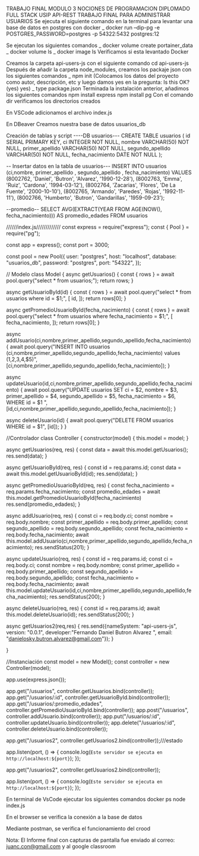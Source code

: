 TRABAJO FINAL MODULO 3 NOCIONES DE PROGRAMACION DIPLOMADO FULL STACK USIP
	API-REST  TRABAJO FINAL PARA ADMINISTRAR USUARIOS
Se ejecuta el siguiente comando en la terminal para levantar una base de datos en postgres con docker
_ docker run –dip-pg -e POSTGRES_PASSWORD=postgres -p 54322:5432 postgres:12

Se ejecutan los siguientes comandos 
_ docker volume create portainer_data
_ docker volume ls
_ docker image ls
Verificamos si esta levantado Docker
 
 
Creamos la carpeta api-users-js con el siguiente comando
cd api-users-js
Después de añadir la carpeta node_modules, creamos los packaje json con los siguientes comandos
_ npm init   (Colocamos los datos del proyecto como autor, descripción, etc y luego damos yes en la pregunta: Is this OK? (yes) yes)
_ type package.json
Terminada la instalación anterior, añadimos los siguientes comandos
npm install express
npm install pg
Con el comando dir verificamos los directorios creados 
 
En VSCode adicionamos el archivo index.js
 
En DBeaver Creamos nuestra base de datos usuarios_db
 
Creación de tablas y script
----DB usuarios---
CREATE TABLE usuarios (
    id SERIAL PRIMARY KEY,
    ci INTEGER NOT NULL,
    nombre VARCHAR(50) NOT NULL,
    primer_apellido VARCHAR(50) NOT NULL,
    segundo_apellido VARCHAR(50) NOT NULL,
    fecha_nacimiento DATE NOT NULL
);

-- Insertar datos en la tabla de usuarios---
INSERT INTO usuarios (ci,nombre, primer_apellido , segundo_apellido , fecha_nacimiento)
VALUES 
 (8002762, 'Daniel', 'Butron', 'Alvarez', '1990-12-28'),
 (8002763, 'Emma', 'Ruiz', 'Cardona', '1994-03-12'),
 (8002764, 'Zacarias', 'Flores', 'De La Fuente', '2000-10-10'),
 (8002765, 'Armando', 'Paredes', 'Rojas', '1992-11-11'),
 (8002766, 'Humberto', 'Butron', 'Gandarillas', '1959-09-23');


--promedio--
SELECT AVG(EXTRACT(YEAR FROM AGE(NOW(), 
fecha_nacimiento))) AS promedio_edades FROM usuarios

 
 
 
 

//////index.js/////////////
const express = require("express");
const { Pool } = require("pg");

const app = express();
const port = 3000;

const pool = new Pool({
  user: "postgres",
  host: "localhost",
  database: "usuarios_db",
  password: "postgres",
  port: "54322",
});

// Modelo
class Model {
  async getUsuarios() {
    const { rows } = await pool.query("select * from usuarios;");
    return rows;
  }

  async getUsuarioById(id) {
    const { rows } = await pool.query("select * from usuarios where id = $1;", [
      id,
    ]);
    return rows[0];
  }

  async getPromedioUsuarioById(fecha_nacimiento) {
    const { rows } = await pool.query("select * from usuarios where fecha_nacimiento = $1;", [
      fecha_nacimiento,
    ]);
    return rows[0];
  }



  async addUsuario(ci,nombre,primer_apellido,segundo_apellido,fecha_nacimiento) {
    await pool.query("INSERT INTO usuarios (ci,nombre,primer_apellido,segundo_apellido,fecha_nacimiento) values ($1,$2,$3,$4,$5)", [ci,nombre,primer_apellido,segundo_apellido,fecha_nacimiento]);
  }

  async updateUsuario(id,ci,nombre,primer_apellido,segundo_apellido,fecha_nacimiento) {
    await pool.query("UPDATE usuarios SET ci = $2, nombre = $3, primer_apellido = $4, segundo_apellido = $5, fecha_nacimiento = $6, WHERE id = $1 ", [id,ci,nombre,primer_apellido,segundo_apellido,fecha_nacimiento]);
  }

  async deleteUsuario(id) {
    await pool.query("DELETE FROM usuarios WHERE id = $1", [id]);
  }
}

//Controlador
class Controller {
  constructor(model) {
    this.model = model;
  }

  async getUsuarios(req, res) {
    const data = await this.model.getUsuarios();
    res.send(data);
  }

  async getUsuarioById(req, res) {
    const id = req.params.id;
    const data = await this.model.getUsuarioById(id);
    res.send(data);
  }

  async getPromedioUsuarioById(req, res) {
    const fecha_nacimiento = req.params.fecha_nacimiento;
    const promedio_edades = await this.model.getPromedioUsuarioById(fecha_nacimiento)
    res.send(promedio_edades);
  }


  async addUsuario(req, res) {
    const ci = req.body.ci;
    const nombre = req.body.nombre;
    const primer_apellido = req.body.primer_apellido;
    const segundo_apellido = req.body.segundo_apellido;
    const fecha_nacimiento = req.body.fecha_nacimiento;
    await this.model.addUsuario(ci,nombre,primer_apellido,segundo_apellido,fecha_nacimiento);
    res.sendStatus(201);
  }

  async updateUsuario(req, res) {
    const id = req.params.id;
    const ci = req.body.ci;
    const nombre = req.body.nombre;
    const primer_apellido = req.body.primer_apellido;
    const segundo_apellido = req.body.segundo_apellido;
    const fecha_nacimiento = req.body.fecha_nacimiento;
    await this.model.updateUsuario(id,ci,nombre,primer_apellido,segundo_apellido,fecha_nacimiento);
    res.sendStatus(200);
  }

  async deleteUsuario(req, res) {
    const id = req.params.id;
    await this.model.deleteUsuario(id);
    res.sendStatus(200);
  }

  async getUsuarios2(req,res) {
    res.send({nameSystem: "api-users-js", version: "0.0.1", developer:"Fernando Daniel Butron Alvarez ", email: "danielosky.butron.alvarez@gmail.com"});
  }


}


//Instanciación
const model = new Model();
const controller = new Controller(model);

app.use(express.json());

app.get("/usuarios", controller.getUsuarios.bind(controller));
app.get("/usuarios/:id", controller.getUsuarioById.bind(controller));
app.get("/usuarios/:promedio_edades", controller.getPromedioUsuarioById.bind(controller));
app.post("/usuarios", controller.addUsuario.bind(controller));
app.put("/usuarios/:id", controller.updateUsuario.bind(controller));
app.delete("/usuarios/:id", controller.deleteUsuario.bind(controller));


app.get("/usuarios2", controller.getUsuarios2.bind(controller));///estado


app.listen(port, () => {
  console.log(`Este servidor se ejecuta en http://localhost:${port}`);
});


app.get("/usuarios2", controller.getUsuarios2.bind(controller));


app.listen(port, () => {
  console.log(`Este servidor se ejecuta en http://localhost:${port}`);
});

En terminal de VsCode ejecutar los siguientes comandos
docker ps
node index.js
 
En el browser se verifica la conexión a la base de datos
 

Mediante postman, se verifica el funcionamiento del crood 

 Nota: El Informe final con capturas de pantalla fue enviado al correo: juanc.con@gmail.com y al google classroom
 
 
 
 
 
 
 
